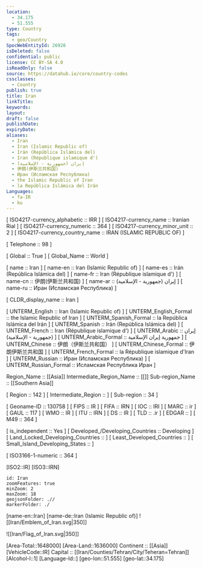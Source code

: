 ```yaml
---
location:
  - 34.175
  - 51.555
type: Country
tags:
  - geo/Country
SpocWebEntityId: 26928
isDeleted: false
confidential: public
license: CC BY-SA 4.0
isReadOnly: false
source: https://datahub.io/core/country-codes
cssclasses:
  - Country
publish: true
title: Iran
linkTitle:
keywords:
layout:
draft: false
publishDate:
expiryDate:
aliases:
  - Iran
  - Iran (Islamic Republic of)
  - Irán (República Islámica del)
  - Iran (République islamique d')
  - إيران (جمهورية - الإسلامية)
  - 伊朗(伊斯兰共和国)
  - Иран (Исламская Республика)
  - the Islamic Republic of Iran
  - la República Islámica del Irán
Languages:
  - fa-IR
  - ku
---
```



[	ISO4217-currency_alphabetic	 :: IRR ] 
[	ISO4217-currency_name	 :: Iranian Rial ] 
[	ISO4217-currency_numeric	 :: 364 ] 
[	ISO4217-currency_minor_unit	 :: 2 ] 
[	ISO4217-currency_country_name	 :: IRAN (ISLAMIC REPUBLIC OF) ] 

[	Telephone	 :: 98 ] 

[	Global	 :: True ] 
[	Global_Name	 :: World ] 

[	name	 :: Iran ] 
[	name-en	 :: Iran (Islamic Republic of) ] 
[	name-es	 :: Irán (República Islámica del) ] 
[	name-fr	 :: Iran (République islamique d') ] 
[	name-cn	 :: 伊朗(伊斯兰共和国) ] 
[	name-ar	 :: إيران (جمهورية - الإسلامية) ] 
[	name-ru	 :: Иран (Исламская Республика) ] 

[	CLDR_display_name	 :: Iran ] 

[	UNTERM_English	 :: Iran (Islamic Republic of) ] 
[	UNTERM_English_Formal	 :: the Islamic Republic of Iran ] 
[	UNTERM_Spanish_Formal	 :: la República Islámica del Irán ] 
[	UNTERM_Spanish	 :: Irán (República Islámica del) ] 
[	UNTERM_French	 :: Iran (République islamique d') ] 
[	UNTERM_Arabic	 :: إيران (جمهورية - الإسلامية) ] 
[	UNTERM_Arabic_Formal	 :: جمهورية إيران الإسلامية ] 
[	UNTERM_Chinese	 :: 伊朗（伊斯兰共和国） ] 
[	UNTERM_Chinese_Formal	 :: 伊朗伊斯兰共和国 ] 
[	UNTERM_French_Formal	 :: la République islamique d'Iran ] 
[	UNTERM_Russian	 :: Иран (Исламская Республика) ] 
[	UNTERM_Russian_Formal	 :: Исламская Республика Иран ] 

Region_Name ::  [[Asia]] 
Intermediate_Region_Name ::  [[]] 
Sub-region_Name ::  [[Southern Asia]] 

[	Region	 :: 142 ] 
[	Intermediate_Region	 ::  ] 
[	Sub-region	 :: 34 ] 

[	Geoname-ID	 :: 130758 ] 
[	FIPS	 :: IR ] 
[	FIFA	 :: IRN ] 
[	IOC	 :: IRI ] 
[	MARC	 :: ir ] 
[	GAUL	 :: 117 ] 
[	WMO	 :: IR ] 
[	ITU	 :: IRN ] 
[	DS	 :: IR ] 
[	TLD	 :: .ir ] 
[	EDGAR	 ::  ] 
[	M49	 :: 364 ] 

[	is_independent	 :: Yes ] 
[	Developed_/Developing_Countries	 :: Developing ] 
[	Land_Locked_Developing_Countries	 ::  ] 
[	Least_Developed_Countries	 ::  ] 
[	Small_Island_Developing_States	 ::  ] 

[	ISO3166-1-numeric	 :: 364 ] 



[ISO2::IR] 
[ISO3::IRN] 
```leaflet
id: Iran
zoomFeatures: true 
minZoom: 2 
maxZoom: 18
geojsonFolder: .// 
markerFolder: ./
```

[name-en::Iran] 
[name-de::Iran (Islamic Republic of)] 
![[Iran/Emblem_of_Iran.svg|350]]  

![[Iran/Flag_of_Iran.svg|350]]  

[Area-Total::1648000] 
[Area-Land::1636000] 
Continent :: [[Asia]]  
[VehicleCode::IR] 
Capital :: [[Iran/Counties/Tehran/City/Teheran=Tehran]]  
[Alcohol-l::1] 
[Language-Id::] 
[geo-lon::51.555] 
[geo-lat::34.175] 




